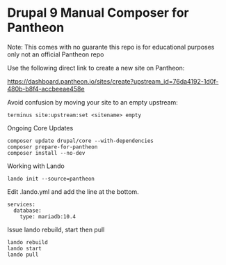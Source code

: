 # Drupal 9 Manual Composer for Pantheon

Note:
This comes with no guarante this repo is for educational purposes only not an official Pantheon repo

Use the following direct link to create a new site on Pantheon:

https://dashboard.pantheon.io/sites/create?upstream_id=76da4192-1d0f-480b-b8f4-accbeeae458e


Avoid confusion by moving your site to an empty upstream:
```
terminus site:upstream:set <sitename> empty
```

Ongoing Core Updates

```
composer update drupal/core --with-dependencies
composer prepare-for-pantheon
composer install --no-dev
```

Working with Lando


`lando init --source=pantheon`

Edit .lando.yml and add the line at the bottom.  

```
services:
  database:
    type: mariadb:10.4
```

Issue lando rebuild, start then pull 

```
lando rebuild
lando start
lando pull
```



